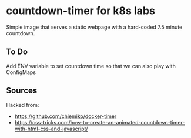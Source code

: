 # countdown-timer for k8s labs

Simple image that serves a static webpage with a hard-coded 7.5 minute countdown.

## To Do

Add ENV variable to set countdown time so that we can also play with ConfigMaps


## Sources

Hacked from:

- https://github.com/chiemiko/docker-timer
- https://css-tricks.com/how-to-create-an-animated-countdown-timer-with-html-css-and-javascript/
 
